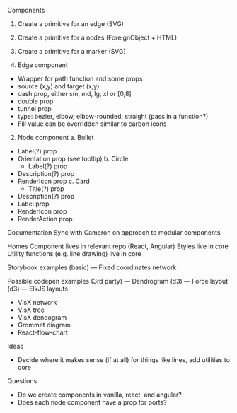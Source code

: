 Components
1. Create a primitive for an edge (SVG)
2. Create a primitive for a nodes (ForeignObject + HTML)
3. Create a primitive for a marker (SVG)

1. Edge component
- Wrapper for path function and some props
- source (x,y) and target (x,y)
- dash prop, either sm, md, lg, xl or [0,8]
- double prop
- tunnel prop
- type: bezier, elbow, elbow-rounded, straight (pass in a function?)
- Fill value can be overridden similar to carbon icons

2. Node component
a. Bullet
 - Label(?) prop
 - Orientation prop (see tooltip)
b. Circle
	- Label(?) prop
 - Description(?) prop
 - RenderIcon prop
c. Card
	- Title(?) prop
 - Description(?) prop
 - Label prop
 - RenderIcon prop
 - RenderAction prop

Documentation
Sync with Cameron on approach to modular components

Homes
Component lives in relevant repo (React, Angular)
Styles live in core
Utility functions (e.g. line drawing) live in core

Storybook examples (basic)
— Fixed coordinates network

Possible codepen examples (3rd party)
— Dendrogram (d3)
— Force layout (d3)
— ElkJS layouts
- VisX network
- VisX tree
- VisX dendogram
- Grommet diagram
- React-flow-chart

Ideas
- Decide where it makes sense (if at  all) for things like lines, add utilities to core

Questions
- Do we create components in vanilla, react, and angular?
- Does each node component have a prop for ports?

